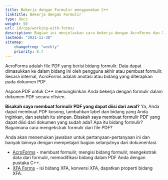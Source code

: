 ```yaml
---
title: Bekerja dengan Formulir menggunakan C++
linktitle: Bekerja dengan Formulir
type: docs
weight: 50
url: id/cpp/working-with-forms/
description: Bagian ini menjelaskan cara bekerja dengan AcroForms dan XFA Forms dalam dokumen PDF Anda menggunakan Aspose.PDF untuk C++.
lastmod: "2021-11-30"
sitemap:
    changefreq: "weekly"
    priority: 0.7
---
```


AcroForms adalah file PDF yang berisi bidang formulir. Data dapat dimasukkan ke dalam bidang ini oleh pengguna akhir atau pembuat formulir. Secara internal, AcroForms adalah anotasi atau bidang yang diterapkan pada dokumen PDF.

Aspose.PDF untuk C++ memungkinkan Anda bekerja dengan formulir dalam dokumen PDF secara efisien.

**Bisakah saya membuat formulir PDF yang dapat diisi dari awal?**
Ya, Anda dapat membuat PDF kosong, tambahkan label dan bidang yang Anda inginkan, dan setelah itu simpan. Bisakah saya membuat formulir PDF yang dapat diisi dari dokumen yang sudah ada? Apa itu bidang formulir? Bagaimana cara mengekstrak formulir dari file PDF?

Anda akan menemukan jawaban untuk pertanyaan-pertanyaan ini dan banyak lainnya dengan mempelajari bagian selanjutnya dari dokumentasi.


- [AcroForms](/pdf/cpp/acroforms/) - membuat formulir, mengisi bidang formulir, mengekstrak data dari formulir, memodifikasi bidang dalam PDF Anda dengan pustaka C++.
- [XFA Forms](/pdf/cpp/xfa-forms/) - isi bidang XFA, konversi XFA, dapatkan properti bidang XFA.